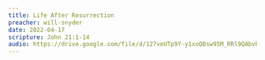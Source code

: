 ```yaml
---
title: Life After Resurrection
preacher: will-snyder
date: 2022-04-17
scripture: John 21:1-14
audio: https://drive.google.com/file/d/127veUTp9Y-y1xoQBsw95M_RRl9QAbvhl/view
---
```


